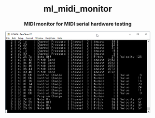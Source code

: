 <h1 align="center">ml_midi_monitor</h1>
<h3 align="center">MIDI monitor for MIDI serial hardware testing</h3>  
<p align="center"> 
  <img src="img/midi_monitor.jpg" alt="project picture" width="480px" height="270px"><br>
</p>
